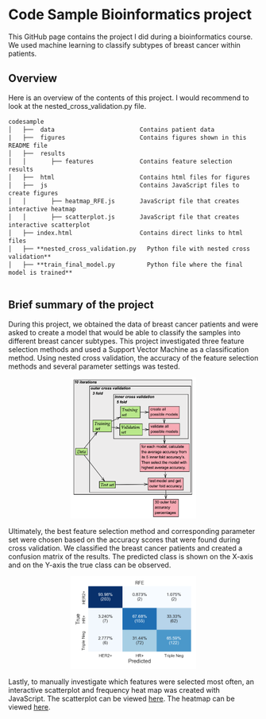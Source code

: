 # Code Sample Bioinformatics project

This GitHub page contains the project I did during a bioinformatics course. We used machine learning to classify subtypes of breast cancer within patients.

## Overview

Here is an overview of the contents of this project. I would recommend to look at the nested_cross_validation.py file.
```
codesample
│   ├──  data                        Contains patient data
|   ├──  figures                     Contains figures shown in this README file
│   ├──  results                     
│   │       ├── features             Contains feature selection results
│   ├──  html                        Contains html files for figures
│   ├──  js                          Contains JavaScript files to create figures
│   │       ├── heatmap_RFE.js       JavaScript file that creates interactive heatmap
│   │       ├── scatterplot.js       JavaScript file that creates interactive scatterplot                 
│   ├── index.html                   Contains direct links to html files
│   ├── **nested_cross_validation.py   Python file with nested cross validation**
│   ├── **train_final_model.py         Python file where the final model is trained**


```


## Brief summary of the project
During this project, we obtained the data of breast cancer patients and were asked
to create a model that would be able to classify the samples into different breast cancer subtypes.
This project investigated three feature selection methods and used a Support
Vector Machine as a classification method. Using nested cross validation, the accuracy of the feature selection methods and several parameter settings was tested.

<html>
<p align="center">
<img src="figures/CV.png" width="50%" height="50%" class="center"/>
</p>
</html>

Ultimately, the best feature selection method and corresponding parameter set were chosen based on the accuracy scores that were found during cross validation.
We classified the breast cancer patients and created a confusion matrix of the results. The predicted class is shown on the X-axis
and on the Y-axis the true class can be observed.

<html>
<p align="center">
  <img src="figures/RFE_CM.png" width="50%" height="50%" class="center" />
</p>
</html>

Lastly, to manually investigate which features were selected most often,
an interactive scatterplot and frequency heat map was created with JavaScript. The scatterplot can be viewed [here](https://annemijnd.github.io/codesample/html/scat_freq_acc.html).  The heatmap can be viewed [here](https://annemijnd.github.io/codesample/html/heatmap_RFE.html).
